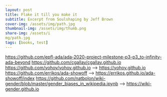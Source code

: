 ```yaml
---
layout: post
title: Flake it till you make it
subtitle: Excerpt from Soulshaping by Jeff Brown
cover-img: /assets/img/path.jpg
thumbnail-img: /assets/img/thumb.png
share-img: /assets/i
mg/path.jpg
tags: [books, test]
---
```


https://github.com/epfl-ada/ada-2020-project-milestone-p3-p3_to-infinity-ada-beyond
https://github.com/cgallay/cgallay.github.io
https://github.com/yohoy/yohoy.github.io  --> https://yohoy.github.io
https://github.com/errikos/ada-showoff  --> https://errikos.github.io/ada-showoff/index
https://github.com/natbolon/wiki-gender/blob/master/gender_biases_in_wikipedia.ipynb --> https://wiki-gender.github.io